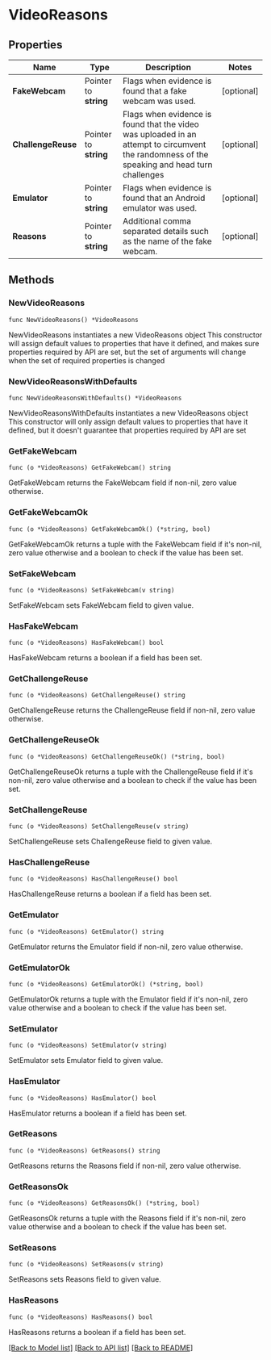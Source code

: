 # VideoReasons

## Properties

Name | Type | Description | Notes
------------ | ------------- | ------------- | -------------
**FakeWebcam** | Pointer to **string** | Flags when evidence is found that a fake webcam was used. | [optional] 
**ChallengeReuse** | Pointer to **string** | Flags when evidence is found that the video was uploaded in an attempt to circumvent the randomness of the speaking and head turn challenges | [optional] 
**Emulator** | Pointer to **string** | Flags when evidence is found that an Android emulator was used. | [optional] 
**Reasons** | Pointer to **string** | Additional comma separated details such as the name of the fake webcam. | [optional] 

## Methods

### NewVideoReasons

`func NewVideoReasons() *VideoReasons`

NewVideoReasons instantiates a new VideoReasons object
This constructor will assign default values to properties that have it defined,
and makes sure properties required by API are set, but the set of arguments
will change when the set of required properties is changed

### NewVideoReasonsWithDefaults

`func NewVideoReasonsWithDefaults() *VideoReasons`

NewVideoReasonsWithDefaults instantiates a new VideoReasons object
This constructor will only assign default values to properties that have it defined,
but it doesn't guarantee that properties required by API are set

### GetFakeWebcam

`func (o *VideoReasons) GetFakeWebcam() string`

GetFakeWebcam returns the FakeWebcam field if non-nil, zero value otherwise.

### GetFakeWebcamOk

`func (o *VideoReasons) GetFakeWebcamOk() (*string, bool)`

GetFakeWebcamOk returns a tuple with the FakeWebcam field if it's non-nil, zero value otherwise
and a boolean to check if the value has been set.

### SetFakeWebcam

`func (o *VideoReasons) SetFakeWebcam(v string)`

SetFakeWebcam sets FakeWebcam field to given value.

### HasFakeWebcam

`func (o *VideoReasons) HasFakeWebcam() bool`

HasFakeWebcam returns a boolean if a field has been set.

### GetChallengeReuse

`func (o *VideoReasons) GetChallengeReuse() string`

GetChallengeReuse returns the ChallengeReuse field if non-nil, zero value otherwise.

### GetChallengeReuseOk

`func (o *VideoReasons) GetChallengeReuseOk() (*string, bool)`

GetChallengeReuseOk returns a tuple with the ChallengeReuse field if it's non-nil, zero value otherwise
and a boolean to check if the value has been set.

### SetChallengeReuse

`func (o *VideoReasons) SetChallengeReuse(v string)`

SetChallengeReuse sets ChallengeReuse field to given value.

### HasChallengeReuse

`func (o *VideoReasons) HasChallengeReuse() bool`

HasChallengeReuse returns a boolean if a field has been set.

### GetEmulator

`func (o *VideoReasons) GetEmulator() string`

GetEmulator returns the Emulator field if non-nil, zero value otherwise.

### GetEmulatorOk

`func (o *VideoReasons) GetEmulatorOk() (*string, bool)`

GetEmulatorOk returns a tuple with the Emulator field if it's non-nil, zero value otherwise
and a boolean to check if the value has been set.

### SetEmulator

`func (o *VideoReasons) SetEmulator(v string)`

SetEmulator sets Emulator field to given value.

### HasEmulator

`func (o *VideoReasons) HasEmulator() bool`

HasEmulator returns a boolean if a field has been set.

### GetReasons

`func (o *VideoReasons) GetReasons() string`

GetReasons returns the Reasons field if non-nil, zero value otherwise.

### GetReasonsOk

`func (o *VideoReasons) GetReasonsOk() (*string, bool)`

GetReasonsOk returns a tuple with the Reasons field if it's non-nil, zero value otherwise
and a boolean to check if the value has been set.

### SetReasons

`func (o *VideoReasons) SetReasons(v string)`

SetReasons sets Reasons field to given value.

### HasReasons

`func (o *VideoReasons) HasReasons() bool`

HasReasons returns a boolean if a field has been set.


[[Back to Model list]](../README.md#documentation-for-models) [[Back to API list]](../README.md#documentation-for-api-endpoints) [[Back to README]](../README.md)


